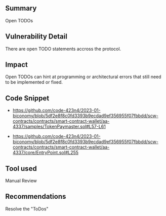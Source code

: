
## **Summary**

Open TODOs


## **Vulnerability Detail**


 There are open TODO statements accross the protocol.


## **Impact**


 Open TODOs can hint at programming or architectural errors that still need to be implemented or fixed.


## **Code Snippet**

-   https://github.com/code-423n4/2023-01-biconomy/blob/5df2e8f8c0fd3393b9ecdad9ef356955f07fbbdd/scw-contracts/contracts/smart-contract-wallet/aa-4337/samples/TokenPaymaster.sol#L57-L61

-   https://github.com/code-423n4/2023-01-biconomy/blob/5df2e8f8c0fd3393b9ecdad9ef356955f07fbbdd/scw-contracts/contracts/smart-contract-wallet/aa-4337/core/EntryPoint.sol#L255

## **Tool used**

Manual Review

## **Recommendations**

Resolve the "ToDos"
